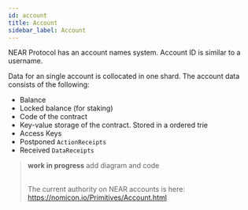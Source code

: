 ```yaml
---
id: account
title: Account
sidebar_label: Account
---
```


NEAR Protocol has an account names system. Account ID is similar to a username.

Data for an single account is collocated in one shard. The account data consists of the following:

- Balance
- Locked balance (for staking)
- Code of the contract
- Key-value storage of the contract. Stored in a ordered trie
- Access Keys
- Postponed `ActionReceipts`
- Received `DataReceipts`

<blockquote class="warning">
<strong>work in progress</strong> <span>add diagram and code</span><br><br>

The current authority on NEAR accounts is here: https://nomicon.io/Primitives/Account.html

</blockquote>
